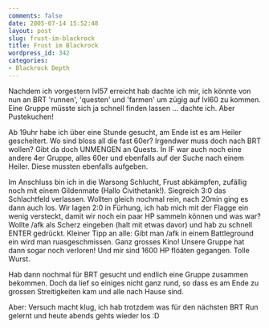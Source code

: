 ```yaml
---
comments: false
date: 2005-07-14 15:52:48
layout: post
slug: frust-im-blackrock
title: Frust im Blackrock
wordpress_id: 342
categories:
- Blackrock Depth
---
```


Nachdem ich vorgestern lvl57 erreicht hab dachte ich mir, ich könnte von nun an BRT 'runnen', 'questen' und 'farmen' um zügig auf lvl60 zu kommen. Eine Gruppe müsste sich ja schnell finden lassen ... dachte ich. Aber Pustekuchen!

Ab 19uhr habe ich über eine Stunde gesucht, am Ende ist es am Heiler gescheitert. Wo sind bloss all die fast 60er? Irgendwer muss doch nach BRT wollen? Gibt da doch UNMENGEN an Quests. In IF war auch noch eine andere 4er Gruppe, alles 60er und ebenfalls auf der Suche nach einem Heiler. Diese mussten ebenfalls aufgeben.

Im Anschluss bin ich in die Warsong Schlucht, Frust abkämpfen, zufällig noch mit einem Gildenmate (Hallo Civithetank!). Siegreich 3:0 das Schlachtfeld verlassen. Wollten gleich nochmal rein, nach 20min ging es dann auch los. Wir lagen 2:0 in Fürhung, ich hab mich mit der Flagge ein wenig versteckt, damit wir noch ein paar HP sammeln können und was war? Wollte /afk als Scherz eingeben (halt mit etwas davor) und hab zu schnell ENTER gedrückt. Kleiner Tipp an alle: Gibt man /afk in einem Battleground ein wird man ruasgeschmissen. Ganz grosses Kino! Unsere Gruppe hat dann sogar noch verloren! Und mir sind 1600 HP flöäten gegangen. Tolle Wurst.

Hab dann nochmal für BRT gesucht und endlich eine Gruppe zusammen bekommen. Doch da lief so einiges nicht ganz rund, so dass es am Ende zu grossen Streitigkeiten kam und alle nach Hause sind.

Aber: Versuch macht klug, ich hab trotzdem was für den nächsten BRT Run gelernt und heute abends gehts wieder los :D

